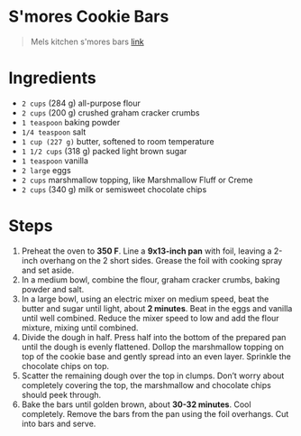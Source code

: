# S'mores Cookie Bars

> Mels kitchen s'mores bars [link](https://www.melskitchencafe.com/smores-cookie-bars/)


# Ingredients

- `2 cups` (284 g) all-purpose flour
- `2 cups` (200 g) crushed graham cracker crumbs
- `1 teaspoon` baking powder
- `1/4 teaspoon` salt
- `1 cup (227 g)` butter, softened to room temperature
- `1 1/2 cups` (318 g) packed light brown sugar
- `1 teaspoon` vanilla
- `2 large` eggs
- `2 cups` marshmallow topping, like Marshmallow Fluff or Creme
- `2 cups` (340 g) milk or semisweet chocolate chips

# Steps

1. Preheat the oven to **350 F**. Line a **9x13-inch pan** with foil, leaving a 2-inch overhang on the 2 short sides. Grease the foil with cooking spray and set aside.
2. In a medium bowl, combine the flour, graham cracker crumbs, baking powder and salt.
3. In a large bowl, using an electric mixer on medium speed, beat the butter and sugar until light, about **2 minutes**. Beat in the eggs and vanilla until well combined. Reduce the mixer speed to low and add the flour mixture, mixing until combined.
4. Divide the dough in half. Press half into the bottom of the prepared pan until the dough is evenly flattened. Dollop the marshmallow topping on top of the cookie base and gently spread into an even layer. Sprinkle the chocolate chips on top.
5. Scatter the remaining dough over the top in clumps. Don’t worry about completely covering the top, the marshmallow and chocolate chips should peek through.
6. Bake the bars until golden brown, about **30-32 minutes**. Cool completely. Remove the bars from the pan using the foil overhangs. Cut into bars and serve.